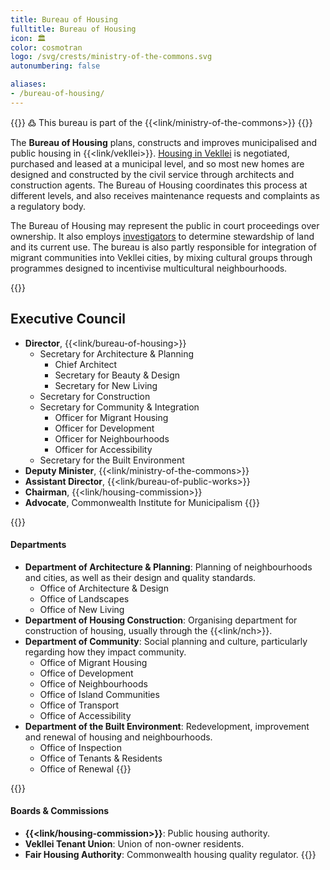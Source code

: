 ```yaml
---
title: Bureau of Housing
fulltitle: Bureau of Housing
icon: 🏛️
color: cosmotran
logo: /svg/crests/ministry-of-the-commons.svg
autonumbering: false

aliases:
- /bureau-of-housing/
---
```

{{<note>}}
߷ This bureau is part of the {{<link/ministry-of-the-commons>}}
{{</note>}}

The <span class="fi fi-min-commons fis"></span> **Bureau of Housing** plans, constructs and improves municipalised and public housing in {{<link/vekllei>}}. [Housing in Vekllei](/housing/) is negotiated, purchased and leased at a municipal level, and so most new homes are designed and constructed by the civil service through architects and construction agents. The Bureau of Housing coordinates this process at different levels, and also receives maintenance requests and complaints as a regulatory body.

The Bureau of Housing may represent the public in court proceedings over ownership. It also employs [investigators](/stories/inspectors/) to determine stewardship of land and its current use. The bureau is also partly responsible for integration of migrant communities into Vekllei cities, by mixing cultural groups through programmes designed to incentivise multicultural neighbourhoods.

{{<note panel>}}
## Executive Council

* **Director**, {{<link/bureau-of-housing>}}
	* Secretary for Architecture & Planning
		* Chief Architect
		* Secretary for Beauty & Design
		* Secretary for New Living
	* Secretary for Construction
	* Secretary for Community & Integration
		* Officer for Migrant Housing
		* Officer for Development
		* Officer for Neighbourhoods
		* Officer for Accessibility
	* Secretary for the Built Environment
* **Deputy Minister**, {{<link/ministry-of-the-commons>}}
* **Assistant Director**, {{<link/bureau-of-public-works>}}
* **Chairman**, {{<link/housing-commission>}}
* **Advocate**, Commonwealth Institute for Municipalism
{{</note>}}

{{<note panel>}}
#### Departments
* **Department of Architecture & Planning**: Planning of neighbourhoods and cities, as well as their design and quality standards.
	* Office of Architecture & Design
	* Office of Landscapes
	* Office of New Living
* **Department of Housing Construction**: Organising department for construction of housing, usually through the {{<link/nch>}}.
* **Department of Community**: Social planning and culture, particularly regarding how they impact community.
	* Office of Migrant Housing
	* Office of Development
	* Office of Neighbourhoods
	* Office of Island Communities
	* Office of Transport
	* Office of Accessibility
* **Department of the Built Environment**: Redevelopment, improvement and renewal of housing and neighbourhoods.
	* Office of Inspection
	* Office of Tenants & Residents
	* Office of Renewal
{{</note>}}

{{<note panel>}}
#### Boards & Commissions

* **{{<link/housing-commission>}}**: Public housing authority.
* **Vekllei Tenant Union**: Union of non-owner residents.
* **Fair Housing Authority**: Commonwealth housing quality regulator.
{{</note>}}